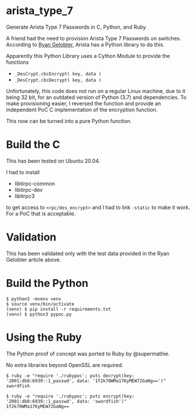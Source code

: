 # arista_type_7

Generate Arista Type 7 Passwords in C, Python, and Ruby

A friend had the need to provision Arista Type 7 Passwords on switches.
According to 
[Ryan Gelobter](https://medium.com/@what_if/encrypting-decrypting-arista-bgp-bmp-ospf-passwords-ff2072460942),
Arista has a Python library to do this.

Apparently this Python Library uses a Cython Module to provide the functions 
- `_DesCrypt.cbcEncrypt( key, data )`
- `_DesCrypt.cbcDecrypt( key, data )`

Unfortunately, this code does not run on a regular Linux machine, due to it being 32 bit, for an outdated version of Python (3.7) and dependencies.
To make provisioning easier, I reversed the function and provide an independent PoC C implementation of the encryption function.

This now can be turned into a pure Python function.

# Build the C

This has been tested on Ubuntu 20.04.

I had to install

- libtirpc-common
- libtirpc-dev
- libtirpc3

to get access to `<rpc/des_encrypt>` and I had to link `-static` to make it work. For a PoC that is acceptable.

# Validation

This has been validated only with the test data provided in the Ryan Gelobter article above.

# Build the Python

```
$ python3 -mvenv venv
$ source venv/bin/activate
(venv) $ pip install -r requirements.txt
(venv) $ python3 pypoc.py
```

# Using the Ruby

The Python proof of concept was ported to Ruby by @supermathie.

No extra libraries beyond OpenSSL are required.

```
$ ruby -e "require './rubypoc'; puts decrypt(key: '2001:db8:6939::1_passwd', data: '1f2k70WMa17KyMEW72GaNg==')"
swordfish

$ ruby -e "require './rubypoc'; puts encrypt(key: '2001:db8:6939::1_passwd', data: 'swordfish')"
1f2k70WMa17KyMEW72GaNg==
```
